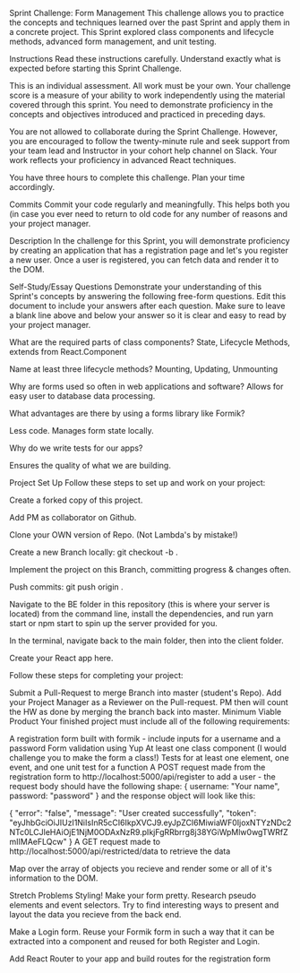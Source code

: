 Sprint Challenge: Form Management
This challenge allows you to practice the concepts and techniques learned over the past Sprint and apply them in a concrete project. This Sprint explored class components and lifecycle methods, advanced form management, and unit testing.

Instructions
Read these instructions carefully. Understand exactly what is expected before starting this Sprint Challenge.

This is an individual assessment. All work must be your own. Your challenge score is a measure of your ability to work independently using the material covered through this sprint. You need to demonstrate proficiency in the concepts and objectives introduced and practiced in preceding days.

You are not allowed to collaborate during the Sprint Challenge. However, you are encouraged to follow the twenty-minute rule and seek support from your team lead and Instructor in your cohort help channel on Slack. Your work reflects your proficiency in advanced React techniques.

You have three hours to complete this challenge. Plan your time accordingly.

Commits
Commit your code regularly and meaningfully. This helps both you (in case you ever need to return to old code for any number of reasons and your project manager.

Description
In the challenge for this Sprint, you will demonstrate proficiency by creating an application that has a registration page and let's you register a new user. Once a user is registered, you can fetch data and render it to the DOM.

Self-Study/Essay Questions
Demonstrate your understanding of this Sprint's concepts by answering the following free-form questions. Edit this document to include your answers after each question. Make sure to leave a blank line above and below your answer so it is clear and easy to read by your project manager.

 What are the required parts of class components?
 State, Lifecycle Methods, extends from React.Component

 Name at least three lifecycle methods?
 Mounting, Updating, Unmounting

 Why are forms used so often in web applications and software?
 Allows for easy user to database data processing. 

 What advantages are there by using a forms library like Formik?

 Less code. Manages form state locally. 

 Why do we write tests for our apps?

 Ensures the quality of what we are building.

Project Set Up
Follow these steps to set up and work on your project:

 Create a forked copy of this project.

 Add PM as collaborator on Github.

 Clone your OWN version of Repo. (Not Lambda's by mistake!)

 Create a new Branch locally: git checkout -b <firstName-lastName>.

 Implement the project on this Branch, committing progress & changes often.

 Push commits: git push origin <firstName-lastName>.

 Navigate to the BE folder in this repository (this is where your server is located) from the command line, install the dependencies, and run yarn start or npm start to spin up the server provided for you.

 In the terminal, navigate back to the main folder, then into the client folder.

 Create your React app here.

Follow these steps for completing your project:

 Submit a Pull-Request to merge Branch into master (student's Repo).
 Add your Project Manager as a Reviewer on the Pull-request.
 PM then will count the HW as done by merging the branch back into master.
Minimum Viable Product
Your finished project must include all of the following requirements:

 A registration form built with formik - include inputs for a username and a password
 Form validation using Yup
 At least one class component (I would challenge you to make the form a class!)
 Tests for at least one element, one event, and one unit test for a function
 A POST request made from the registration form to http://localhost:5000/api/register to add a user - the request body should have the following shape:
{
    username: "Your name",
    password: "password"
}
and the response object will look like this:

{
    "error": "false",
    "message": "User created successfully",
    "token": "eyJhbGciOiJIUzI1NiIsInR5cCI6IkpXVCJ9.eyJpZCI6MiwiaWF0IjoxNTYzNDc2NTc0LCJleHAiOjE1NjM0ODAxNzR9.pIkjFgRRbrrg8j38YGiWpMlw0wgTWRfZmIIMAeFLQcw"
}
 A GET request made to http://localhost:5000/api/restricted/data to retrieve the data

 Map over the array of objects you recieve and render some or all of it's information to the DOM.

Stretch Problems
Styling! Make your form pretty. Research pseudo elements and event selectors. Try to find interesting ways to present and layout the data you recieve from the back end.

Make a Login form. Reuse your Formik form in such a way that it can be extracted into a component and reused for both Register and Login.

Add React Router to your app and build routes for the registration form